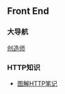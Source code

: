  
## Front End

### 大导航

[创造师](http://chuangzaoshi.com/code)



### HTTP知识
- [图解HTTP笔记](https://www.bokeyy.com/post/chapter-4-of-illustrating-http-reading-notes.html)
